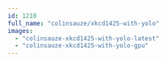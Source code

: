 ```yaml
---
id: 1210
full_name: "colinsauze/xkcd1425-with-yolo"
images: 
  - "colinsauze-xkcd1425-with-yolo-latest"
  - "colinsauze-xkcd1425-with-yolo-gpu"
---
```

